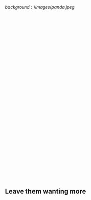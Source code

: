 $background:/images/panda.jpeg$

<h2 style="padding-top: 550px; align-text:right">Leave them wanting more</h2>
